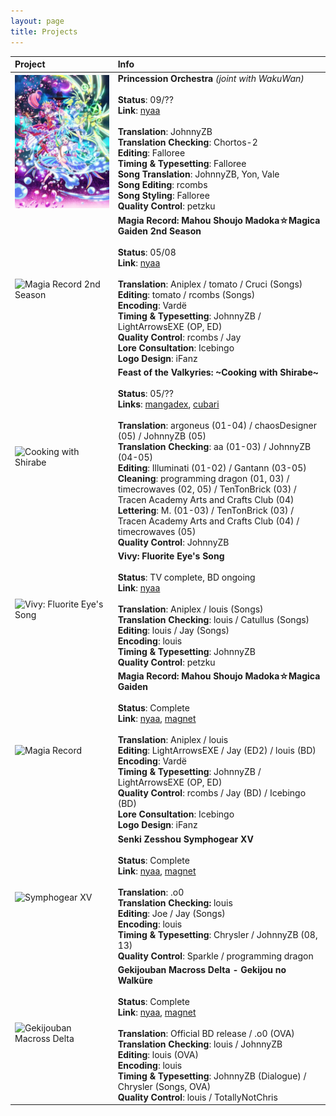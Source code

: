 ```yaml
---
layout: page
title: Projects
---
```




| Project | Info |
| :--- | :--- |
| ![Princession Orchestra](/assets/img/princession-orchestra.jpg) | **Princession Orchestra** *(joint with WakuWan)* <br><br> **Status**: 09/?? <br> **Link**: [nyaa](https://nyaa.si/user/Falloree?f=0&c=0_0&q=Princession) <br><br> **Translation**: JohnnyZB <br> **Translation Checking**: Chortos-2 <br> **Editing**: Falloree <br> **Timing & Typesetting**: Falloree <br> **Song Translation**: JohnnyZB, Yon, Vale <br> **Song Editing**: rcombs <br> **Song Styling**: Falloree <br> **Quality Control**: petzku |
| ![Magia Record 2nd Season](/assets/img/magia-record-s2.jpg) | **Magia Record: Mahou Shoujo Madoka☆Magica Gaiden 2nd Season** <br><br> **Status**: 05/08 <br> **Link**: [nyaa](https://nyaa.si/user/yametetomete?f=0&c=0_0&q=Magia+Record) <br><br> **Translation**: Aniplex / tomato / Cruci (Songs) <br> **Editing**: tomato / rcombs (Songs) <br> **Encoding**: Vardë <br> **Timing & Typesetting**: JohnnyZB / LightArrowsEXE (OP, ED) <br> **Quality Control**: rcombs / Jay <br> **Lore Consultation**: Icebingo <br> **Logo Design**: iFanz |
| ![Cooking with Shirabe](/assets/img/shirabemeshi.jpg) | **Feast of the Valkyries: \~Cooking with Shirabe\~** <br><br> **Status**: 05/?? <br> **Links**: [mangadex](https://mangadex.org/title/9fd23805-7571-4f09-baff-89d059fba8f9/senki-kanshoku-symphogear-shirabemeshi), [cubari](https://cubari.moe/read/gist/CookingWithShirabe/) <br> <br> **Translation**: argoneus (01-04) / chaosDesigner (05) / JohnnyZB (05) <br> **Translation Checking**: aa (01-03) / JohnnyZB (04-05) <br> **Editing**: Illuminati (01-02) / Gantann (03-05) <br> **Cleaning**: programming dragon (01, 03) / timecrowaves (02, 05) / TenTonBrick (03) / Tracen Academy Arts and Crafts Club (04) <br> **Lettering**: M. (01-03) / TenTonBrick (03) / Tracen Academy Arts and Crafts Club (04) / timecrowaves (05) <br> **Quality Control**: JohnnyZB |
| ![Vivy: Fluorite Eye's Song](/assets/img/vivy.jpg) | **Vivy: Fluorite Eye's Song** <br><br> **Status**: TV complete, BD ongoing <br> **Link**: [nyaa](https://nyaa.si/user/yametetomete?f=0&c=0_0&q=Vivy) <br><br> **Translation**: Aniplex / louis (Songs) <br> **Translation Checking**: louis / Catullus (Songs) <br> **Editing**: louis / Jay (Songs) <br> **Encoding**: louis <br> **Timing & Typesetting**: JohnnyZB <br> **Quality Control**: petzku |
| ![Magia Record](/assets/img/magia-record.jpg) | **Magia Record: Mahou Shoujo Madoka☆Magica Gaiden** <br><br> **Status**: Complete <br> **Link**: [nyaa](https://nyaa.si/view/1617057), [magnet](magnet:?xt=urn:btih:85089a24aa4ed64b797b57c820110d1e6639c4e8&dn=%5BYameteTomete%5D%20Magia%20Record%20%28BD%29&tr=http%3A%2F%2Fnyaa.tracker.wf%3A7777%2Fannounce&tr=udp%3A%2F%2Fopen.stealth.si%3A80%2Fannounce&tr=udp%3A%2F%2Ftracker.opentrackr.org%3A1337%2Fannounce&tr=udp%3A%2F%2Fexodus.desync.com%3A6969%2Fannounce&tr=udp%3A%2F%2Ftracker.torrent.eu.org%3A451%2Fannounce) <br><br> **Translation**: Aniplex / louis <br> **Editing**: LightArrowsEXE / Jay (ED2) / louis (BD) <br> **Encoding**: Vardë <br> **Timing & Typesetting**: JohnnyZB / LightArrowsEXE (OP, ED) <br> **Quality Control**: rcombs / Jay (BD) / Icebingo (BD) <br> **Lore Consultation**: Icebingo <br> **Logo Design**: iFanz |
| ![Symphogear XV](/assets/img/symphogear-xv.jpg) | **Senki Zesshou Symphogear XV** <br><br> **Status**: Complete <br> **Link**: [nyaa](https://nyaa.si/view/1332479), [magnet](magnet:?xt=urn:btih:667967bc99cc416592eca4d52e7d2ca616e508ed&dn=%5BYameteTomete%5D%20Senki%20Zesshou%20Symphogear%20XV%20%28BD%201080p%20OPUS%29&tr=http%3A%2F%2Fnyaa.tracker.wf%3A7777%2Fannounce&tr=udp%3A%2F%2Fopen.stealth.si%3A80%2Fannounce&tr=udp%3A%2F%2Ftracker.opentrackr.org%3A1337%2Fannounce&tr=udp%3A%2F%2Fexodus.desync.com%3A6969%2Fannounce&tr=udp%3A%2F%2Ftracker.torrent.eu.org%3A451%2Fannounce) <br><br> **Translation**: .o0 <br> **Translation Checking:** louis <br> **Editing**: Joe / Jay (Songs) <br> **Encoding**: louis <br> **Timing & Typesetting**: Chrysler / JohnnyZB (08, 13) <br> **Quality Control**: Sparkle / programming dragon |
| ![Gekijouban Macross Delta](/assets/img/macross-delta-movie.jpg) | **Gekijouban Macross Delta - Gekijou no Walküre** <br><br> **Status**: Complete <br> **Link**: [nyaa](https://nyaa.si/view/1122499), [magnet](magnet:?xt=urn:btih:0904514ff1e207607a72bf0548359791b08d887b&dn=%5BYameteTomete%5D%20Gekijouban%20Macross%20Delta%20-%20Gekijou%20no%20Walk%C3%BCre%20%281920x1080%20BD%20FLAC%29%20%5B14A82BE8%5D.mkv&tr=http%3A%2F%2Fnyaa.tracker.wf%3A7777%2Fannounce&tr=udp%3A%2F%2Fopen.stealth.si%3A80%2Fannounce&tr=udp%3A%2F%2Ftracker.opentrackr.org%3A1337%2Fannounce&tr=udp%3A%2F%2Fexodus.desync.com%3A6969%2Fannounce&tr=udp%3A%2F%2Ftracker.torrent.eu.org%3A451%2Fannounce) <br><br> **Translation**: Official BD release / .o0 (OVA) <br> **Translation Checking**: louis / JohnnyZB <br> **Editing**: louis (OVA) <br> **Encoding**: louis <br> **Timing & Typesetting**: JohnnyZB (Dialogue) / Chrysler (Songs, OVA) <br> **Quality Control**: louis / TotallyNotChris |
